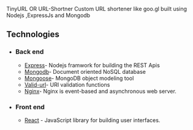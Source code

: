 
TinyURL OR URL-Shortner
Custom URL shortener like goo.gl built using Nodejs ,ExpressJs and Mongodb

## Technologies

- ### Back end

  - [Express](https://expressjs.com/)- Nodejs framwork for building the REST Apis
  - [Mongodb](http://mongodb.com/)- Document oriented NoSQL database
  - [Mongoose](https://http://mongoosejs.com)- MongoDB object modeling tool
  - [Valid-url](https://github.com/ogt/valid-url)- URI validation functions
  - [Nginx](https://www.nginx.com)- Nginx is event-based and asynchronous web server.

- ### Front end

  - [React](https://reactjs.org/) - JavaScript library for building user interfaces.
  
